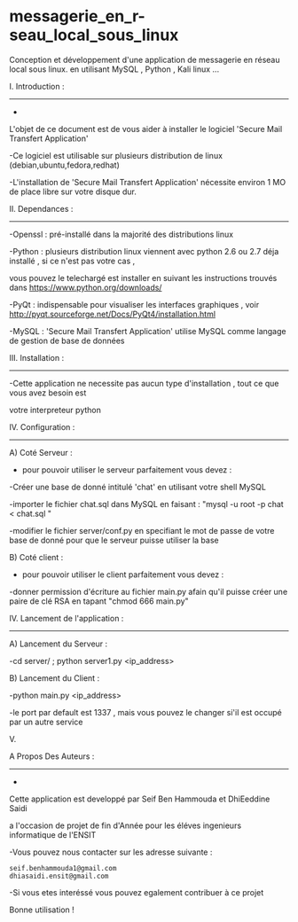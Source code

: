 # messagerie_en_r-seau_local_sous_linux
Conception et développement d'une application de messagerie en réseau local sous linux. en utilisant MySQL , Python , Kali linux ...


I. Introduction :


-----------------------------------------------------

-

L'objet de ce document est de vous aider à installer le logiciel 'Secure Mail Transfert Application' 



-Ce logiciel est utilisable sur plusieurs distribution de linux  (debian,ubuntu,fedora,redhat)



-L'installation de 'Secure Mail Transfert Application'  nécessite environ 1 MO de place libre sur votre disque dur.






II. Dependances :

------------------------------------------------------



-Openssl : pré-installé dans la majorité des distributions linux 



-Python  : plusieurs distribution linux viennent avec python 2.6 ou 2.7 déja installé , si ce n'est pas votre cas ,

vous pouvez le telechargé est installer en suivant les instructions trouvés dans https://www.python.org/downloads/



-PyQt    : indispensable pour visualiser les interfaces graphiques , voir http://pyqt.sourceforge.net/Docs/PyQt4/installation.html



-MySQL   : 'Secure Mail Transfert Application'  utilise MySQL comme langage de gestion de base de données






III. Installation  :

-------------------------------------------------------


-Cette application ne necessite pas aucun type d'installation , tout ce que vous avez besoin est 

votre interpreteur python







IV. Configuration  :

-------------------------------------------------------



A) Coté Serveur :



* pour pouvoir utiliser le serveur parfaitement vous devez :

	

-Créer une base de donné intitulé 'chat' en utilisant votre shell MySQL

	

-importer le fichier chat.sql dans MySQL en faisant :  "mysql -u root -p chat < chat.sql "

	

-modifier le fichier server/conf.py en specifiant le mot de passe de votre base de donné pour que le serveur puisse utiliser la base 





B) Coté client :

* pour pouvoir utiliser le client parfaitement vous devez :

	

-donner permission d'écriture au fichier main.py afain qu'il puisse créer une paire de clé RSA en tapant "chmod 666 main.py" 







IV. Lancement de l'application :

-----------------------------------------------------



A) Lancement du Serveur :

	

-cd server/ ; python server1.py <ip_address>  <port>



B) Lancement du Client  :

	

-python main.py <ip_address> <port> 


-le port par default est 1337  , mais vous pouvez le changer si'il est occupé par un autre service



V. 

A Propos Des Auteurs :

-----------------------------------------------------

-

Cette application est developpé par Seif Ben Hammouda et DhiEeddine Saidi 



a l'occasion de projet de fin d'Année pour les éléves ingenieurs informatique de l'ENSIT 



-Vous pouvez nous contacter sur les adresse suivante :

	seif.benhammouda1@gmail.com
	dhiasaidi.ensit@gmail.com



-Si vous etes interéssé vous pouvez egalement contribuer à ce projet 






Bonne utilisation ! 
